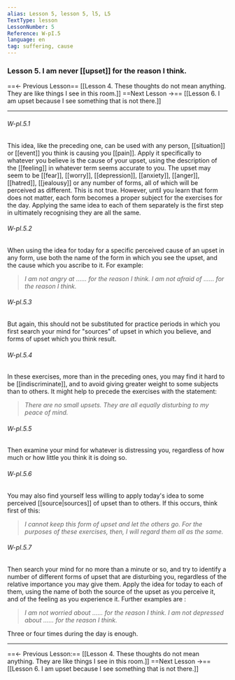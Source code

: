 ```yaml
---
alias: Lesson 5, lesson 5, l5, L5
TextType: lesson
LessonNumber: 5
Reference: W-pI.5
language: en
tag: suffering, cause
---
```


### Lesson 5. I am never [[upset]] for the reason I think.


==<- Previous Lesson== [[Lesson 4. These thoughts do not mean anything. They are like things I see in this room.]]
==Next Lesson ->== [[Lesson 6. I am upset because I see something that is not there.]]
***
###### W-pI.5.1
This idea, like the preceding one, can be used with any person, [[situation]] or [[event]] you think is causing you [[pain]]. Apply it specifically to whatever you believe is the cause of your upset, using the description of the [[feeling]] in whatever term seems accurate to you. The upset may seem to be [[fear]], [[worry]], [[depression]], [[anxiety]], [[anger]], [[hatred]], [[jealousy]] or any number of forms, all of which will be perceived as different. This is not true. However, until you learn that form does not matter, each form becomes a proper subject for the exercises for the day. Applying the same idea to each of them separately is the first step in ultimately recognising they are all the same.

###### W-pI.5.2
When using the idea for today for a specific perceived cause of an upset in any form, use both the name of the form in which you see the upset, and the cause which you ascribe to it. For example:

>_I am not angry at ...... for the reason I think.
>I am not afraid of ...... for the reason I think._

###### W-pI.5.3
But again, this should not be substituted for practice periods in which you first search your mind for "sources" of upset in which you believe, and forms of upset which you think result.

###### W-pI.5.4
In these exercises, more than in the preceding ones, you may find it hard to be [[indiscriminate]], and to avoid giving greater weight to some subjects than to others. It might help to precede the exercises with the statement:

> _There are no small upsets. They are all equally disturbing to my peace of mind._

###### W-pI.5.5
Then examine your mind for whatever is distressing you, regardless of how much or how little you think it is doing so.

###### W-pI.5.6
You may also find yourself less willing to apply today's idea to some perceived [[source|sources]] of upset than to others. If this occurs, think first of this:

> _I cannot keep this form of upset and let the others go. For the purposes of these exercises, then, I will regard them all as the same._

###### W-pI.5.7
Then search your mind for no more than a minute or so, and try to identify a number of different forms of upset that are disturbing you, regardless of the relative importance you may give them. Apply the idea for today to each of them, using the name of both the source of the upset as you perceive it, and of the feeling as you experience it. Further examples are :

> _I am not worried about ...... for the reason I think._
> _I am not depressed about ...... for the reason I think._

Three or four times during the day is enough.
***

==<- Previous Lesson:== [[Lesson 4. These thoughts do not mean anything. They are like things I see in this room.]]
==Next Lesson ->== [[Lesson 6. I am upset because I see something that is not there.]]

